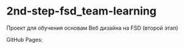 # 2nd-step-fsd_team-learning
Проект для обучения основам Веб дизайна на FSD (второй этап)

GitHub Pages:
